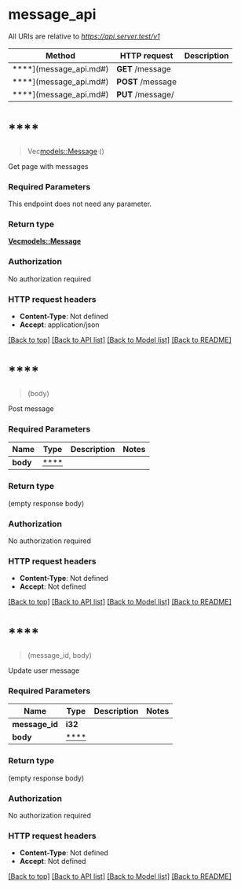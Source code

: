 # message_api

All URIs are relative to *https://api.server.test/v1*

Method | HTTP request | Description
------------- | ------------- | -------------
****](message_api.md#) | **GET** /message | 
****](message_api.md#) | **POST** /message | 
****](message_api.md#) | **PUT** /message/ | 


# ****
> Vec<models::Message> ()


Get page with messages

### Required Parameters
This endpoint does not need any parameter.

### Return type

[**Vec<models::Message>**](Message.md)

### Authorization

No authorization required

### HTTP request headers

 - **Content-Type**: Not defined
 - **Accept**: application/json

[[Back to top]](#) [[Back to API list]](../README.md#documentation-for-api-endpoints) [[Back to Model list]](../README.md#documentation-for-models) [[Back to README]](../README.md)

# ****
> (body)


Post message

### Required Parameters

Name | Type | Description  | Notes
------------- | ------------- | ------------- | -------------
  **body** | [****](.md)|  | 

### Return type

 (empty response body)

### Authorization

No authorization required

### HTTP request headers

 - **Content-Type**: Not defined
 - **Accept**: Not defined

[[Back to top]](#) [[Back to API list]](../README.md#documentation-for-api-endpoints) [[Back to Model list]](../README.md#documentation-for-models) [[Back to README]](../README.md)

# ****
> (message_id, body)


Update user message

### Required Parameters

Name | Type | Description  | Notes
------------- | ------------- | ------------- | -------------
  **message_id** | **i32**|  | 
  **body** | [****](.md)|  | 

### Return type

 (empty response body)

### Authorization

No authorization required

### HTTP request headers

 - **Content-Type**: Not defined
 - **Accept**: Not defined

[[Back to top]](#) [[Back to API list]](../README.md#documentation-for-api-endpoints) [[Back to Model list]](../README.md#documentation-for-models) [[Back to README]](../README.md)

